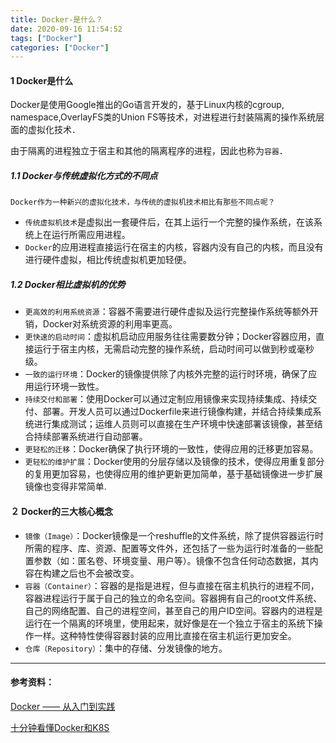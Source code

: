 ```yaml
---
title: Docker-是什么？
date: 2020-09-16 11:54:52
tags: ["Docker"]
categories: ["Docker"]
---
```




#### 1 Docker是什么

Docker是使用Google推出的Go语言开发的，基于Linux内核的cgroup, namespace,OverlayFS类的Union FS等技术，对进程进行封装隔离的操作系统层面的虚拟化技术．

由于隔离的进程独立于宿主和其他的隔离程序的进程，因此也称为`容器`．



##### 1.1 Docker与传统虚拟化方式的不同点

`Docker作为一种新兴的虚拟化技术，与传统的虚拟机技术相比有那些不同点呢？`

- `传统虚拟机技术`是虚拟出一套硬件后，在其上运行一个完整的操作系统，在该系统上在运行所需应用进程。
- `Docker`的应用进程直接运行在宿主的内核，容器内没有自己的内核，而且没有进行硬件虚拟，相比传统虚拟机更加轻便。



##### 1.2 Docker相比虚拟机的优势

- `更高效的利用系统资源`：容器不需要进行硬件虚拟及运行完整操作系统等额外开销，Docker对系统资源的利用率更高。
- `更快速的启动时间`：虚拟机启动应用服务往往需要数分钟；Docker容器应用，直接运行于宿主内核，无需启动完整的操作系统，启动时间可以做到秒或毫秒级。
- `一致的运行环境`：Docker的镜像提供除了内核外完整的运行时环境，确保了应用运行环境一致性。
- `持续交付和部署`：使用Docker可以通过定制应用镜像来实现持续集成、持续交付、部署。开发人员可以通过Dockerfile来进行镜像构建，并结合持续集成系统进行集成测试；运维人员则可以直接在生产环境中快速部署该镜像，甚至结合持续部署系统进行自动部署。
- `更轻松的迁移`：Docker确保了执行环境的一致性，使得应用的迁移更加容易。
- `更轻松的维护扩展`：Docker使用的分层存储以及镜像的技术，使得应用重复部分的复用更加容易，也使得应用的维护更新更加简单，基于基础镜像进一步扩展镜像也变得非常简单.



#### ２ Docker的三大核心概念

- `镜像（Image）`：Docker镜像是一个reshuffle的文件系统，除了提供容器运行时所需的程序、库、资源、配置等文件外，还包括了一些为运行时准备的一些配置参数（如：匿名卷、环境变量、用户等）。镜像不包含任何动态数据，其内容在构建之后也不会被改变。
- `容器（Container）`：容器的是指是进程，但与直接在宿主机执行的进程不同，容器进程运行于属于自己的独立的命名空间。容器拥有自己的root文件系统、自己的网络配置、自己的进程空间，甚至自己的用户ID空间。容器内的进程是运行在一个隔离的环境里，使用起来，就好像是在一个独立于宿主的系统下操作一样。这种特性使得容器封装的应用比直接在宿主机运行更加安全。
- `仓库（Repository）`：集中的存储、分发镜像的地方。





------

#### 参考资料：

 [Docker —— 从入门到实践](https://yeasy.gitbook.io/docker_practice/)

[十分钟看懂Docker和K8S](https://zhuanlan.zhihu.com/p/185752438)